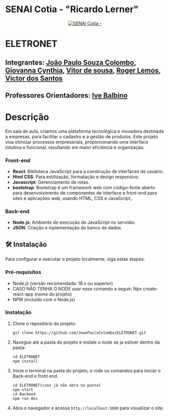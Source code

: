 # SENAI Cotia - "Ricardo Lerner"

<p align="center">
<a href= "https://www.fecap.br/"><img src="https://www.conre3.org.br/portal/wp-content/uploads/2024/05/logo-senai-1.png" alt="SENAI Cotia - "Ricardo Lerner" border="0"></a>
</p>

# ELETRONET  

## Integrantes: <a href="" >João Paulo Souza Colombo</a>, <a href="https://github.com/Giovanna-Cynthia" >Giovanna Cynthia</a>, <a href="https://github.com/vitorsdev20" >Vitor de sousa</a>, <a href="https://github.com/RogerDevL" >Roger Lemos</a>, <a href="https://github.com/Victor-Santos-Silva" >Victor dos Santos</a>

## Professores Orientadores: <a href="https://www.linkedin.com/in/ive-balbino-462a67239/" >Ive Balbino</a>

# Descrição

 Em sala de aula, criamos uma plataforma tecnológica e inovadora destinada a empresas, para facilitar o cadastro e a gestão de produtos. Este projeto visa otimizar processos empresariais, proporcionando uma interface intuitiva e funcional, resultando em maior eficiência e organização.

### Front-end

- **React**: Biblioteca JavaScript para a construção de interfaces de usuário.
- **Html CSS**: Para estilização, formatação e design responsivo.
- **Javascript**: Gerenciamento de rotas.
- **bootstrap**: Bootstrap é um framework web com código-fonte aberto para desenvolvimento de componentes de interface e front-end para sites e aplicações web, usando HTML, CSS e JavaScript,.

### Back-end

- **Node.js**: Ambiente de execução do JavaScript no servidor.
- **JSON**: Criação e inplementação do banco de dados.

## 🛠 Instalação

Para configurar e executar o projeto localmente, siga estas etapas:

### Pré-requisitos

- Node.js (versão recomendada: 18.x ou superior)
- CASO NÃO TENHA O NODE usar esse comando a seguir: Npx create-react-app (nome do projeto)
- NPM (incluído com o Node.js)

### Instalação

1. Clone o repositório do projeto:
   ```
   git clone https://github.com/JoaoPauloColombo/ELETRONET.git
   ```
2. Navegue até a pasta do projeto e instale o node se ja estiver dentro da pasta:
   ```
   cd ELETRONET
   npm install
   ```
3. Inicie o terminal na pasta do projeto, e rode os comandos para iniciar o Back-end e front end.
   ```
   cd ELETRONET(caso já não abra na pasta)
   npm start
   cd Backend
   npm run dev
   ```
4. Abra o navegador e acesse `http://localhost:3000` para visualizar o site.
